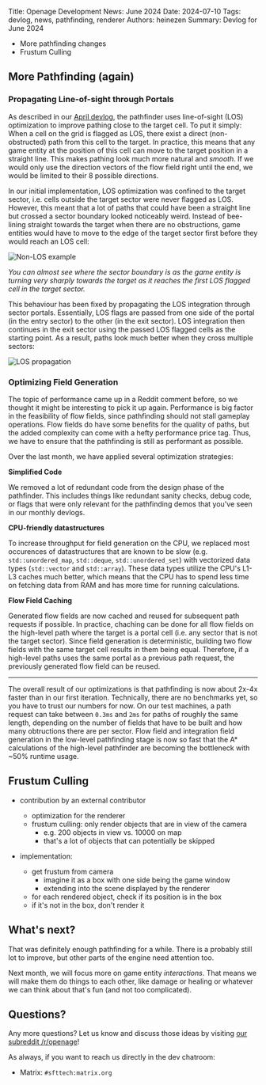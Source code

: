 Title: Openage Development News: June 2024
Date: 2024-07-10
Tags: devlog, news, pathfinding, renderer
Authors: heinezen
Summary: Devlog for June 2024

- More pathfinding changes
- Frustum Culling

## More Pathfinding (again)



### Propagating Line-of-sight through Portals

As described in our [April devlog](TODO), the pathfinder uses line-of-sight (LOS) optimization
to improve pathing close to the target cell. To put it simply: When a cell on the grid is flagged as LOS,
there exist a direct (non-obstructed) path from this cell to the target. In practice, this
means that any game entity at the position of this cell can move to the target position in
a straight line. This makes pathing look much more natural and *smooth*. If we would
only use the direction vectors of the flow field right until the end, we would
be limited to their 8 possible directions.

In our initial implementation, LOS optimization was confined to the target sector, i.e.
cells outside the target sector were never flagged as LOS. However, this meant that a lot
of paths that could have been a straight line but crossed a sector boundary looked
noticeably weird. Instead of bee-lining straight towards the target when there are
no obstructions, game entities would have to move to the edge of the target sector first
before they would reach an LOS cell:

![Non-LOS example]()

*You can almost see where the sector boundary is as the game entity is turning very sharply towards the target as it reaches the first LOS flagged cell in the target sector.*

This behaviour has been fixed by propagating the LOS integration through sector portals.
Essentially, LOS flags are passed from one side of the portal (in the entry sector) to the
other (in the exit sector). LOS integration then continues in the exit sector using the passed LOS flagged
cells as the starting point. As a result, paths look much better when they cross multiple sectors:

![LOS propagation]()


### Optimizing Field Generation

The topic of performance came up in a Reddit comment before, so we thought it might be interesting to pick it up
again. Performance is big factor in the feasibility of flow fields, since pathfinding should not
stall gameplay operations. Flow fields do have some benefits for the quality of paths, but the added
complexity can come with a hefty performance price tag. Thus, we have to ensure that the pathfinding
is still as performant as possible.

Over the last month, we have applied several optimization strategies:

**Simplified Code**

We removed a lot of redundant code from the design phase of the pathfinder. This includes things
like redundant sanity checks, debug code, or flags that were only relevant for the pathfinding
demos that you've seen in our monthly devlogs.

**CPU-friendly datastructures**

To increase throughput for field generation on the CPU, we replaced most occurences of datastructures
that are known to be slow (e.g. `std::unordered_map`, `std::deque`, `std::unordered_set`) with
vectorized data types (`std::vector` and `std::array`). These data types utilize the CPU's L1-L3 caches
much better, which means that the CPU has to spend less time on fetching data from RAM and has more
time for running calculations.

**Flow Field Caching**

Generated flow fields are now cached and reused for subsequent path requests if possible.
In practice, chaching can be done for all flow fields on the high-level path where the target
is a portal cell (i.e. any sector that is not the target sector). Since field
generation is deterministic, building two flow fields with the same target cell results
in them being equal. Therefore, if a high-level paths uses the same portal as a previous
path request, the previously generated flow field can be reused.

----

The overall result of our optimizations is that pathfinding is now about 2x-4x faster than
in our first iteration. Technically, there are no benchmarks yet, so you have to trust our numbers
for now. On our test machines, a path request can take between `0.3ms` and `2ms` for paths
of roughly the same length, depending on the number of fields that have to be built and
how many obtructions there are per sector. Flow field and integration field generation
in the low-level pathfinding stage is now so fast that the A\* calculations of the
high-level pathfinder are becoming the bottleneck with ~50% runtime usage.

## Frustum Culling

- contribution by an external contributor
  - optimization for the renderer
  - frustum culling: only render objects that are in view of the camera
    - e.g. 200 objects in view vs. 10000 on map
    - that's a lot of objects that can potentially be skipped

- implementation:
  - get frustum from camera
    - imagine it as a box with one side being the game window
    - extending into the scene displayed by the renderer
  - for each rendered object, check if its position is in the box
  - if it's not in the box, don't render it


## What's next?

That was definitely enough pathfinding for a while. There is a probably still lot to improve,
but other parts of the engine need attention too.

Next month, we will focus more on game entity *interactions*. That means we will make them do
things to each other, like damage or healing or whatever we can think about that's fun (and
not too complicated).

## Questions?

Any more questions? Let us know and discuss those ideas by visiting [our subreddit /r/openage](https://reddit.com/r/openage)!

As always, if you want to reach us directly in the dev chatroom:

* Matrix: `#sfttech:matrix.org`
